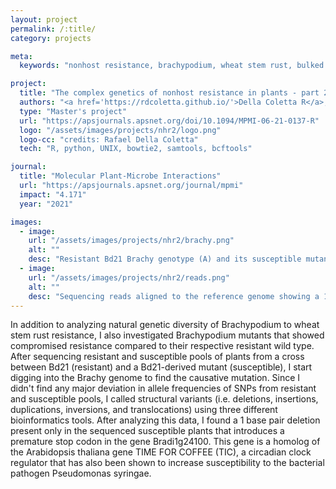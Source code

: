 ```yaml
---
layout: project
permalink: /:title/
category: projects

meta:
  keywords: "nonhost resistance, brachypodium, wheat stem rust, bulked segregant analysis"

project:
  title: "The complex genetics of nonhost resistance in plants - part 2"
  authors: "<a href='https://rdcoletta.github.io/'>Della Coletta R</a>, Lavell AA, Garvin DF"
  type: "Master's project"
  url: "https://apsjournals.apsnet.org/doi/10.1094/MPMI-06-21-0137-R"
  logo: "/assets/images/projects/nhr2/logo.png"
  logo-cc: "credits: Rafael Della Coletta"
  tech: "R, python, UNIX, bowtie2, samtools, bcftools"

journal:
  title: "Molecular Plant-Microbe Interactions"
  url: "https://apsjournals.apsnet.org/journal/mpmi"
  impact: "4.171"
  year: "2021"

images:
  - image:
    url: "/assets/images/projects/nhr2/brachy.png"
    alt: ""
    desc: "Resistant Bd21 Brachy genotype (A) and its susceptible mutant (B)"
  - image:
    url: "/assets/images/projects/nhr2/reads.png"
    alt: ""
    desc: "Sequencing reads aligned to the reference genome showing a 1-bp deletion in the mutant genome (yellow)"
---
```

<p>
In addition to analyzing natural genetic diversity of Brachypodium to wheat stem rust resistance, I also investigated Brachypodium mutants that showed compromised resistance compared to their respective resistant wild type. After sequencing resistant and susceptible pools of plants from a cross between Bd21 (resistant) and a Bd21-derived mutant (susceptible), I start digging into the Brachy genome to find the causative mutation. Since I didn't find any major deviation in allele frequencies of SNPs from resistant and susceptible pools, I called structural variants (i.e. deletions, insertions, duplications, inversions, and translocations) using three different bioinformatics tools. After analyzing this data, I found a 1 base pair deletion present only in the sequenced susceptible plants that introduces a premature stop codon in the gene Bradi1g24100. This gene is a homolog of the Arabidopsis thaliana gene TIME FOR COFFEE (TIC), a circadian clock regulator that has also been shown to increase susceptibility to the bacterial pathogen Pseudomonas syringae.</p>
